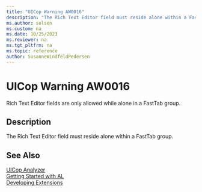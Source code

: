 ```yaml
---
title: "UICop Warning AW0016"
description: "The Rich Text Editor field must reside alone within a FastTab group."
ms.author: solsen
ms.custom: na
ms.date: 10/25/2023
ms.reviewer: na
ms.tgt_pltfrm: na
ms.topic: reference
author: SusanneWindfeldPedersen
---
```

[//]: # (START>DO_NOT_EDIT)
[//]: # (IMPORTANT:Do not edit any of the content between here and the END>DO_NOT_EDIT.)
[//]: # (Any modifications should be made in the .xml files in the ModernDev repo.)
# UICop Warning AW0016
Rich Text Editor fields are only allowed while alone in a FastTab group.

## Description
The Rich Text Editor field must reside alone within a FastTab group.

[//]: # (IMPORTANT: END>DO_NOT_EDIT)
## See Also  
[UICop Analyzer](uicop.md)  
[Getting Started with AL](../devenv-get-started.md)  
[Developing Extensions](../devenv-dev-overview.md)  